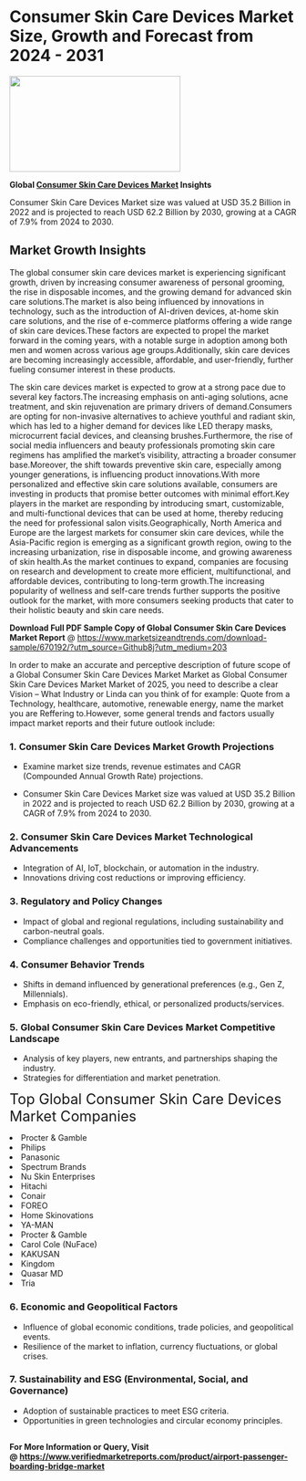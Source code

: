 <H1>Consumer Skin Care Devices Market Size, Growth and Forecast from 2024 - 2031</H1><img class="aligncenter size-medium wp-image-584254" src="https://thirdeyenews.in/wp-content/uploads/2024/09/Global-Market-Research-300x168.jpeg" alt="" width="300" height="168" /><p><strong>Global&nbsp;<a href="https://www.marketsizeandtrends.com/download-sample/670192/?utm_source=Github8j?utm_medium=203">Consumer Skin Care Devices Market</a> Insights</strong></p><p>Consumer Skin Care Devices Market size was valued at USD 35.2 Billion in 2022 and is projected to reach USD 62.2 Billion by 2030, growing at a CAGR of 7.9% from 2024 to 2030.</p><p><h2>Market Growth Insights</h2> <p>The global consumer skin care devices market is experiencing significant growth, driven by increasing consumer awareness of personal grooming, the rise in disposable incomes, and the growing demand for advanced skin care solutions.The market is also being influenced by innovations in technology, such as the introduction of AI-driven devices, at-home skin care solutions, and the rise of e-commerce platforms offering a wide range of skin care devices.These factors are expected to propel the market forward in the coming years, with a notable surge in adoption among both men and women across various age groups.Additionally, skin care devices are becoming increasingly accessible, affordable, and user-friendly, further fueling consumer interest in these products.</p> <p>The skin care devices market is expected to grow at a strong pace due to several key factors.The increasing emphasis on anti-aging solutions, acne treatment, and skin rejuvenation are primary drivers of demand.Consumers are opting for non-invasive alternatives to achieve youthful and radiant skin, which has led to a higher demand for devices like LED therapy masks, microcurrent facial devices, and cleansing brushes.Furthermore, the rise of social media influencers and beauty professionals promoting skin care regimens has amplified the market’s visibility, attracting a broader consumer base.Moreover, the shift towards preventive skin care, especially among younger generations, is influencing product innovations.With more personalized and effective skin care solutions available, consumers are investing in products that promise better outcomes with minimal effort.Key players in the market are responding by introducing smart, customizable, and multi-functional devices that can be used at home, thereby reducing the need for professional salon visits.Geographically, North America and Europe are the largest markets for consumer skin care devices, while the Asia-Pacific region is emerging as a significant growth region, owing to the increasing urbanization, rise in disposable income, and growing awareness of skin health.As the market continues to expand, companies are focusing on research and development to create more efficient, multifunctional, and affordable devices, contributing to long-term growth.The increasing popularity of wellness and self-care trends further supports the positive outlook for the market, with more consumers seeking products that cater to their holistic beauty and skin care needs.</p> <p><span class=""><strong>Download Full PDF Sample Copy of Global Consumer Skin Care Devices Market Report</strong> @ <a href="https://www.marketsizeandtrends.com/download-sample/670192/?utm_source=Github8j?utm_medium=203" target="_blank">https://www.marketsizeandtrends.com/download-sample/670192/?utm_source=Github8j?utm_medium=203</a></span></p><p>In order to make an accurate and perceptive description of future scope of a Global&nbsp;Consumer Skin Care Devices Market Market as Global&nbsp;Consumer Skin Care Devices Market Market of 2025, you need to describe a clear Vision &ndash; What Industry or Linda can you think of for example: Quote from a Technology, healthcare, automotive, renewable energy, name the market you are Reffering to.However, some general trends and factors usually impact market reports and their future outlook include:</p><h3>1.&nbsp;<strong>Consumer Skin Care Devices Market Growth Projections</strong></h3><ul><li>Examine market size trends, revenue estimates and CAGR (Compounded Annual Growth Rate) projections.</li><li><p>Consumer Skin Care Devices Market size was valued at USD 35.2 Billion in 2022 and is projected to reach USD 62.2 Billion by 2030, growing at a CAGR of 7.9% from 2024 to 2030.</p></li></ul><h3>2.&nbsp;<strong>Consumer Skin Care Devices Market Technological Advancements</strong></h3><ul><li>Integration of AI, IoT, blockchain, or automation in the industry.</li><li>Innovations driving cost reductions or improving efficiency.</li></ul><h3>3.&nbsp;<strong>Regulatory and Policy Changes</strong></h3><ul><li>Impact of global and regional regulations, including sustainability and carbon-neutral goals.</li><li>Compliance challenges and opportunities tied to government initiatives.</li></ul><h3>4.&nbsp;<strong>Consumer Behavior Trends</strong></h3><ul><li>Shifts in demand influenced by generational preferences (e.g., Gen Z, Millennials).</li><li>Emphasis on eco-friendly, ethical, or personalized products/services.</li></ul><h3>5.&nbsp;<strong>Global Consumer Skin Care Devices Market Competitive Landscape</strong></h3><ul><li>Analysis of key players, new entrants, and partnerships shaping the industry.</li><li>Strategies for differentiation and market penetration.</li></ul><p data-pm-slice="1 1 []"><span style="color: inherit; font-family: inherit; font-size: 25px;">Top Global Consumer Skin Care Devices Market Companies</span></p><div class="" data-test-id=""><p><li>Procter & Gamble</li><li> Philips</li><li> Panasonic</li><li> Spectrum Brands</li><li> Nu Skin Enterprises</li><li> Hitachi</li><li> Conair</li><li> FOREO</li><li> Home Skinovations</li><li> YA-MAN</li><li> Procter & Gamble</li><li> Carol Cole (NuFace)</li><li> KAKUSAN</li><li> Kingdom</li><li> Quasar MD</li><li> Tria</li></p></div><h3>6.&nbsp;<strong>Economic and Geopolitical Factors</strong></h3><ul><li>Influence of global economic conditions, trade policies, and geopolitical events.</li><li>Resilience of the market to inflation, currency fluctuations, or global crises.</li></ul><h3>7.&nbsp;<strong>Sustainability and ESG (Environmental, Social, and Governance)</strong></h3><ul><li>Adoption of sustainable practices to meet ESG criteria.</li><li>Opportunities in green technologies and circular economy principles.</li></ul><h2><strong style="font-size: 14px;">For More Information or Query, Visit @&nbsp;</strong><a style="background-color: #ffffff; font-size: 14px;" href="https://www.marketsizeandtrends.com/report/consumer-skin-care-devices-market/" target="_blank">https://www.verifiedmarketreports.com/product/airport-passenger-boarding-bridge-market</a></h2>